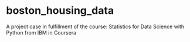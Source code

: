 # boston_housing_data
A project case in fulfillment of the course: Statistics for Data Science with Python from IBM in Coursera
